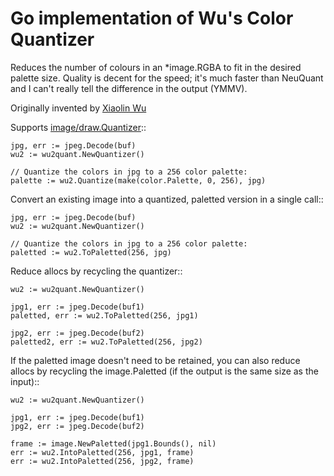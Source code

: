 Go implementation of Wu's Color Quantizer
=========================================

Reduces the number of colours in an *image.RGBA to fit in the desired palette
size. Quality is decent for the speed; it's much faster than NeuQuant and I
can't really tell the difference in the output (YMMV).

Originally invented by [Xiaolin Wu](https://www.ece.mcmaster.ca/~xwu/)

Supports [image/draw.Quantizer](https://golang.org/pkg/image/draw/#Quantizer)::

    jpg, err := jpeg.Decode(buf)
    wu2 := wu2quant.NewQuantizer()

    // Quantize the colors in jpg to a 256 color palette:
    palette := wu2.Quantize(make(color.Palette, 0, 256), jpg)

Convert an existing image into a quantized, paletted version in a single call::

    jpg, err := jpeg.Decode(buf)
    wu2 := wu2quant.NewQuantizer()

    // Quantize the colors in jpg to a 256 color palette:
    paletted := wu2.ToPaletted(256, jpg)

Reduce allocs by recycling the quantizer::

    wu2 := wu2quant.NewQuantizer()

    jpg1, err := jpeg.Decode(buf1)
    paletted, err := wu2.ToPaletted(256, jpg1)

    jpg2, err := jpeg.Decode(buf2)
    paletted2, err := wu2.ToPaletted(256, jpg2)

If the paletted image doesn't need to be retained, you can also reduce allocs
by recycling the image.Paletted (if the output is the same size as the input)::

    wu2 := wu2quant.NewQuantizer()

    jpg1, err := jpeg.Decode(buf1)
    jpg2, err := jpeg.Decode(buf2)

    frame := image.NewPaletted(jpg1.Bounds(), nil)
    err := wu2.IntoPaletted(256, jpg1, frame)
    err := wu2.IntoPaletted(256, jpg2, frame)

